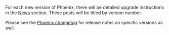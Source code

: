 For each new version of Phoenix, there will be detailed upgrade instructions in the [News](http://www.phoenixframework.org/blog) section. These posts will be titled by version number.


Please see the [Phoenix changelog](https://github.com/phoenixframework/phoenix/blob/master/CHANGELOG.md) for release notes on specific versions as well.
